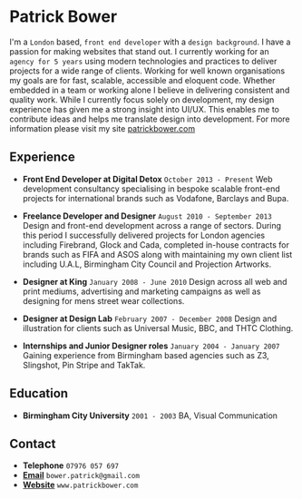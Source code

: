# Patrick Bower

I'm a `London` based, `front end developer` with a `design background`. I have a passion for making websites that stand out. I currently working for an `agency for 5 years` using modern technologies and practices to deliver projects for a wide range of clients. Working for well known organisations my goals are for fast, scalable, accessible and eloquent code. Whether embedded in a team or working alone I believe in delivering consistent and quality work. While I currently focus solely on development, my design experience has given me a strong insight into UI/UX. This enables me to contribute ideas and helps me translate design into development. For more information please visit my site [patrickbower.com](www.patrickbower.com)

## Experience

- **Front End Developer at Digital Detox**
   `October 2013 - Present`
   Web development consultancy specialising in bespoke scalable front-end projects for international brands such as Vodafone, Barclays and Bupa.

- **Freelance Developer and Designer**
   `August 2010 - September 2013`
   Design and front-end development across a range of sectors. During this period I successfully delivered projects for London agencies including Firebrand, Glock and Cada, completed in-house contracts for brands such as FIFA and ASOS along with maintaining my own client list including U.A.L, Birmingham City Council and Projection Artworks.

- **Designer at King**
   `January 2008 - June 2010`
   Design across all web and print mediums, advertising and marketing campaigns as well as designing for mens street wear collections.

- **Designer at Design Lab**
   `February 2007 - December 2008`
   Design and illustration for clients such as Universal Music, BBC, and THTC Clothing.

- **Internships and Junior Designer roles**
   `January 2004 - January 2007`
   Gaining experience from Birmingham based agencies such as Z3, Slingshot, Pin Stripe and TakTak.

## Education
- **Birmingham City University**
   `2001 - 2003`
   BA, Visual Communication

## Contact
- **Telephone** `07976 057 697`
- **[Email](bower.patrick@gmail.com)** `bower.patrick@gmail.com`
- **[Website](www.patrickbower.com)** `www.patrickbower.com`
